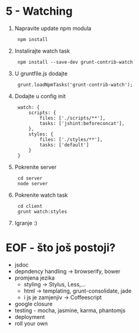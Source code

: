 
5 - Watching
=================================

1. Napravite update npm modula

		npm install

2. Instalirajte watch task
		
		npm install --save-dev grunt-contrib-watch

3. U gruntfile.js dodajte

        grunt.loadNpmTasks('grunt-contrib-watch');

4. Dodajte u config init

        watch: {
            scripts: {
                files: ['./scripts/**'],
                tasks: ['jshint:beforeconcat'],
            },
            styles: {
                files: ['./styles/**'],
                tasks: ['default']
            }
        }

5. Pokrenite server

        cd server
        node server

6. Pokrenite watch task

        cd client
        grunt watch:styles

7. Igranje :)






EOF - što još postoji?
=================================

- jsdoc
- depndency handling -> browserify, bower
- promjena jezika
    - styling -> Stylus, Less,...
    - html -> templating, grunt-consolidate, jade
    - i js je zamjenjiv -> Coffeescript
- google closure
- testing - mocha, jasmine, karma, phantomjs
- deployment
- roll your own
